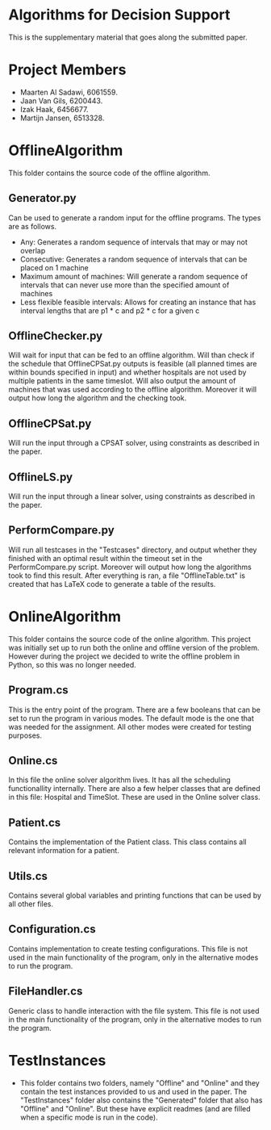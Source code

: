 # Algorithms for Decision Support
This is the supplementary material that goes along the submitted paper. 

# Project Members
- Maarten Al Sadawi, 6061559.
- Jaan Van Gils, 6200443.
- Izak Haak, 6456677.
- Martijn Jansen, 6513328.

# OfflineAlgorithm
This folder contains the source code of the offline algorithm.
## Generator.py
Can be used to generate a random input for the offline programs. The types are as follows.
- Any: Generates a random sequence of intervals that may or may not overlap
- Consecutive: Generates a random sequence of intervals that can be placed on 1 machine
- Maximum amount of machines: Will generate a random sequence of intervals that can never use more than the specified amount of machines
- Less flexible feasible intervals: Allows for creating an instance that has interval lengths that are p1 * c and p2 * c for a given c
## OfflineChecker.py
Will wait for input that can be fed to an offline algorithm. Will than check if the schedule that OfflineCPSat.py outputs is feasible (all planned times are within bounds specified in input) and whether hospitals are not used by multiple patients in the same timeslot. Will also output the amount of machines that was used according to the offline algorithm.
Moreover it will output how long the algorithm and the checking took.
## OfflineCPSat.py
Will run the input through a CPSAT solver, using constraints as described in the paper.
## OfflineLS.py
Will run the input through a linear solver, using constraints as described in the paper.
## PerformCompare.py
Will run all testcases in the "Testcases" directory, and output whether they finished with an optimal result within the timeout set in the PerformCompare.py script. Moreover will output how long the algorithms took to find this result. After everything is ran, a file "OfflineTable.txt" is created that has LaTeX code to generate a table of the results.

# OnlineAlgorithm
This folder contains the source code of the online algorithm. This project was initially set up to run both the online and offline version of the problem. However during the project we decided to write the offline problem in Python, so this was no longer needed.
## Program.cs
This is the entry point of the program. There are a few booleans that can be set to run the program in various modes. The default mode is the one that was needed for the assignment. All other modes were created for testing purposes.
## Online.cs
In this file the online solver algorithm lives. It has all the scheduling functionallity internally. There are also a few helper classes that are defined in this file: Hospital and TimeSlot. These are used in the Online solver class.
## Patient.cs
Contains the implementation of the Patient class. This class contains all relevant information for a patient.
## Utils.cs
Contains several global variables and printing functions that can be used by all other files.
## Configuration.cs
Contains implementation to create testing configurations. This file is not used in the main functionality of the program, only in the alternative modes to run the program.
## FileHandler.cs
Generic class to handle interaction with the file system. This file is not used in the main functionality of the program, only in the alternative modes to run the program.

# TestInstances
- This folder contains two folders, namely "Offline" and "Online" and they contain the test instances provided to us and used in the paper. The "TestInstances" folder also contains the "Generated" folder that also has "Offline" and "Online". But these have explicit readmes (and are filled when a specific mode is run in the code).